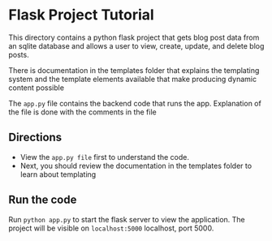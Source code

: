 # Flask Project Tutorial
This directory contains a python flask project that gets blog post data from an sqlite database and allows a user to view, create, update, and delete blog posts.

There is documentation in the templates folder that explains the templating system and the template elements available that make producing dynamic content possible

The `app.py` file contains the backend code that runs the app. Explanation of the file is done with the comments in the file

## Directions
- View the `app.py file` first to understand the code. 
- Next, you should review the documentation in the templates folder to learn about templating

## Run the code
Run `python app.py` to start the flask server to view the application. The project will be visible on `localhost:5000` localhost, port 5000.

